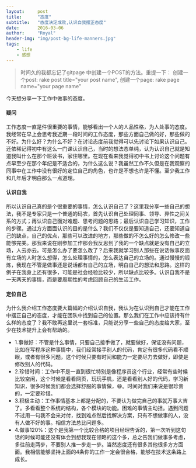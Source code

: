 ```yaml
---
layout:     post
title:      "态度"
subtitle:   "态度决定成败,认识自我摆正态度"
date:       2016-03-06
author:     "Royal"
header-img: "img/post-bg-life-manners.jpg"
tags:
    - life
    - 感想
---
```


> 时间久的我都忘记了gitpage 中创建一个POST的方法。重提一下：
    创建一个post: rake post title="your post name",
    创建一个page: rake page name="your page name"

今天想分享一下工作中做事的态度。

#### 疑问
工作态度一直是件很重要的事情，能够看出一个人的人品性格，为人处事的态度。我经常在早上会思考我近期一段时间的工作态度，那些方面自己做的好，那些做的不好。为什么好？为什么不好？在讨论态度前我觉得可以先讨论下如果认识自己。还依稀记得初中有这么一门课认识自己，当时的想法态单纯，认为认识自己就是知道我叫什么在那个班读书，家住哪里。在现在看来我觉得初中书上讨论这个问题有点早至少在那个年纪是不适合的，为什么这么说？我虽然工作不久但是在我观察的同事中在工作中没有很好的定位自己的角色，也许是不想也许是不懂。至少我工作和几年后才明白那么一点道理。

#### 认识自我
所以认识自己真的是个很重要的事情，怎么认识自己了？这里我分享一些自己的想法，我不是专家只是一个普通的码农，首先认识自己处理同事、领导、异性之间关系的方式；再认识自己面对难题、思考问题的思路；最后认识自己学习知识，工作的步骤。通过方方面面认识的目的是什么？我们不仅仅是要知道自己，还要知道自己的缺点，自己的优点，那些可以改进的地方，那些做的不怎么好的怎么修改一些能够完美。那我来说在刚参加工作那会我反思到了我的一个缺点就是没有自己的立场，人云亦云。可是怎么办了要怎么改了？后来我就学习别人那些在说话做事反面有立场的人时怎么想得，怎么处理事情的，怎么表达自己的立场的。通过慢慢的锻炼，我现在不管是做事还是说话都有自己的立场，明白自己的想法和思路。这样的例子在我身上还有很多，可能是社会经验比较少，所以缺点比较多。认识自我不是一天两天的事情，而是要周期性的考虑回顾自己的生活工作。

#### 定位自己
为什么我介绍工作态度要大篇幅的介绍认识自我，我认为在认识到自己才能在工作中摆正自己的态度，才能在团队中找到自己的位置。那么我们在工作中应该持有什么样的态度了？我不敢再这里说一套标准，只能说分享一些自己的态度给大家，至少在技术提升上会有帮助的。

* 1.事做好：不管是什么事情，只要自己接手做了，就要做好，保证没有问题，比如在写程序这种事情中，我们经常接手别人的代码，肯定有很多代码看不顺眼，或者有很多问题，这个时候只要有时间和能力一定要尽力去做好，即使是修改别人的代码。
* 2.珍惜时间：工作中不是一直到很忙特别是像程序员这个行业，经常有些时候比较空闲，这个时候是看看网页，玩玩手机，还是看看别人好的代码，学习新知识，很多时候我们都会选择舒服的事情做，😄。时间对我们来说是很珍贵的，一定要珍惜。
* 3.积极主动：工作事情基本上都是分配的，不要认为做完自己的事就万事大吉了。多看看整个系统的结构，各个模块的功能。困难的事情主动担。遇到问题不过用一句我不会来对付，找到难点然后找解决方案，只有不想做事的人，没有人做不好的事。相信方法总比问题多。
* 4.做事120%：这个是我第一个比较合格的项目经理告诉的，第一次听到这句话的时候可能还没有体会到想我现在领略的这个多，总之告我们做事多考虑，多往前走两步，不要别人推一步走一步。当然态度还有很多其他很多方方面面。我相信能够坚持上面的4条你的工作一定会很合格，能够在技术这条路上成长。